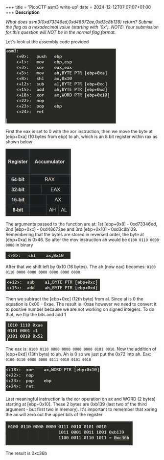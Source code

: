 +++
title = 'PicoCTF asm3 write-up'
date = 2024-12-12T07:07:07+01:00
+++
**Description**

*What does asm3(0xd73346ed,0xd48672ae,0xd3c8b139) return? Submit the flag as a hexadecimal value (starting with '0x'). NOTE: Your submission for this question will NOT be in the normal flag format.*

Let's look at the assembly code provided

![alt](images/img1.png)

First the eax is set to 0 with the xor instruction, then we move the byte at [ebp+0xa] (10 bytes from ebp) to ah, which is an 8 bit register within rax as shown below

![alt](images/img2.png)

The arguments passed to the function are at: 1st [ebp+0x8] -  0xd73346ed, 2nd [ebp+0xc] - 0xd48672ae and 3rd [ebp+0x10] - 0xd3c8b139. Remembering that the bytes are stored in reversed order, the byte at [ebp+0xa] is 0x46. So after the mov instruction ah would be `0100 0110 0000 0000` in binary

![alt](images/img3.png)

After that we shift left by 0x10 (16 bytes). The ah (now eax) becomes: `0100 0110 0000 0000 0000 0000 0000 0000`

![alt](images/img4.png)

Then we subtract the [ebp+0xc] (12th byte) from al. Since al is 0 the equation is 0x00 - 0xae. The result is -0xae however we need to convert it to positive number because we are not working on signed integers. To do that, we flip the bits and add 1

![alt](images/img5.png)

The eax is: `0100 0110 0000 0000 0000 0000 0101 0010`. Now the addition of [ebp+0xd] (13th byte) to ah. Ah is 0 so we just put the 0x72 into ah. Eax: `0100 0110 0000 0000 0111 0010 0101 0010`

![alt](images/img6.png)

Last meaningful instruction is the xor operation on ax and WORD (2 bytes) starting at [ebp+0x10]. These 2 bytes are 0xb139 (last two of the third argument - but first two in memory). It's important to remember that xoring the ax will zero out the upper bits of the register

![alt](images/img7.png)

The result is 0xc36b
